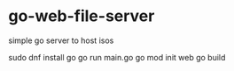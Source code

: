 # go-web-file-server
simple go server to host isos

sudo dnf install go
go run main.go
go mod init web
go build
